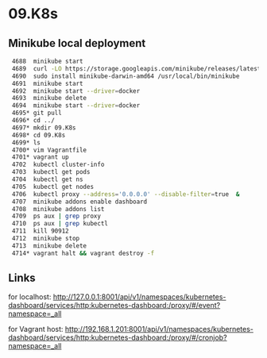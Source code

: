 # 09.K8s

## Minikube local deployment

```bash
 4688  minikube start
 4689  curl -LO https://storage.googleapis.com/minikube/releases/latest/minikube-darwin-amd64
 4690  sudo install minikube-darwin-amd64 /usr/local/bin/minikube
 4691  minikube start
 4692  minikube start --driver=docker
 4693  minikube delete
 4694  minikube start --driver=docker
 4695* git pull
 4696* cd ../
 4697* mkdir 09.K8s
 4698* cd 09.K8s
 4699* ls
 4700* vim Vagrantfile
 4701* vagrant up
 4702  kubectl cluster-info
 4703  kubectl get pods
 4704  kubectl get ns
 4705  kubectl get nodes
 4706  kubectl proxy --address='0.0.0.0' --disable-filter=true  &
 4707  minikube addons enable dashboard
 4708  minikube addons list
 4709  ps aux | grep proxy
 4710  ps aux | grep kubectl
 4711  kill 90912
 4712  minikube stop
 4713  minikube delete
 4714* vagrant halt && vagrant destroy -f
```

## Links

for localhost: http://127.0.0.1:8001/api/v1/namespaces/kubernetes-dashboard/services/http:kubernetes-dashboard:/proxy/#/event?namespace=_all

for Vagrant host: http://192.168.1.201:8001/api/v1/namespaces/kubernetes-dashboard/services/http:kubernetes-dashboard:/proxy/#/cronjob?namespace=_all